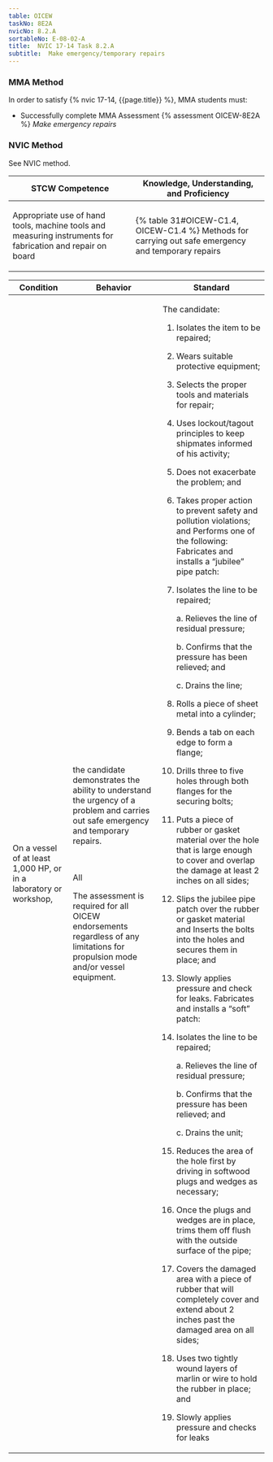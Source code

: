 ```yaml
---
table: OICEW
taskNo: 8E2A
nvicNo: 8.2.A 
sortableNo: E-08-02-A
title:  NVIC 17-14 Task 8.2.A
subtitle:  Make emergency/temporary repairs
---
```



### MMA Method

In order to satisfy  {% nvic 17-14, {{page.title}}  %}, MMA students must:

* Successfully complete MMA Assessment {% assessment OICEW-8E2A %} *Make emergency repairs*


### NVIC Method

<a onclick="togglevisibility('nvic_methods')" >See NVIC method.</a>

<div id='nvic_methods' class='hide'>

<table>
<thead>
<tr>
<th class='forty'> STCW Competence </th>
<th class='sixty'> Knowledge, Understanding, and Proficiency </th>
</tr>
</thead>




<tbody>
<tr><td markdown='1'>

Appropriate use of hand tools, machine tools and measuring instruments for fabrication and repair on board

</td><td markdown='1'>

{% table 31#OICEW-C1.4, OICEW-C1.4 %} Methods for carrying out safe emergency and temporary repairs

</td></tr>


</tbody>
</table>


<table>
<thead>
<tr><th class='twenty'>  Condition </th><th class='twenty'> Behavior </th><th  class='sixty'>Standard </th></tr>
</thead>
<tbody >



<tr><td markdown='1'>

On a vessel of at least 1,000 HP, or in a laboratory or workshop,

</td><td markdown='1'>

the candidate demonstrates the ability to understand the urgency of a problem and carries out safe emergency and temporary repairs.

<br>

<div class="tooltip" markdown='1'>

All

The assessment is required for all OICEW endorsements regardless of any limitations for propulsion mode and/or vessel equipment.

</div>


</td><td markdown='1'>

The candidate:

1. Isolates the item to be repaired;

2. Wears suitable protective equipment;

3. Selects the proper tools and materials for repair;

4. Uses lockout/tagout principles to keep shipmates informed of his activity;

5. Does not exacerbate the problem; and

6. Takes proper action to prevent safety and pollution violations; and Performs one of the following: Fabricates and installs a “jubilee” pipe patch:

1. Isolates the line to be repaired;

     a. Relieves the line of residual pressure;

     b. Confirms that the pressure has been relieved; and

     c. Drains the line;

2. Rolls a piece of sheet metal into a cylinder;

3. Bends a tab on each edge to form a flange;

4. Drills three to five holes through both flanges for the securing bolts;

5. Puts a piece of rubber or gasket material over the hole that is large enough to cover and overlap the damage at least 2 inches on all sides;

6. Slips the jubilee pipe patch over the rubber or gasket material and Inserts the bolts into the holes and secures them in place; and

7. Slowly applies pressure and check for leaks. Fabricates and installs a “soft” patch:

1. Isolates the line to be repaired;

     a. Relieves the line of residual pressure;

     b. Confirms that the pressure has been relieved; and

     c. Drains the unit;

2. Reduces the area of the hole first by driving in softwood plugs and wedges as necessary;

3. Once the plugs and wedges are in place, trims them off flush with the outside surface of the pipe;

4. Covers the damaged area with a piece of rubber that will completely cover and extend about 2 inches past the damaged area on all sides;

5. Uses two tightly wound layers of marlin or wire to hold the rubber in place; and

6. Slowly applies pressure and checks for leaks

</td></tr>
</tbody>
</table>
</div>
